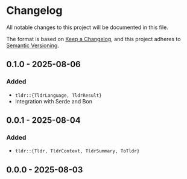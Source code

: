 # Changelog

All notable changes to this project will be documented in this file.

The format is based on [Keep a Changelog](https://keepachangelog.com/en/1.0.0/),
and this project adheres to [Semantic Versioning](https://semver.org/spec/v2.0.0.html).

## 0.1.0 - 2025-08-06
### Added
- `tldr::{TldrLanguage, TldrResult}`
- Integration with Serde and Bon

## 0.0.1 - 2025-08-04
### Added
- `tldr::{Tldr, TldrContext, TldrSummary, ToTldr}`

## 0.0.0 - 2025-08-03
